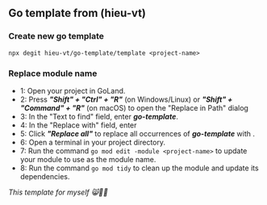 ## Go template from (hieu-vt)

### Create new go template

```
npx degit hieu-vt/go-template/template <project-name>
```

### **Replace module name**

- 1:
  Open your project in GoLand.
- 2:
  Press **_"Shift" + "Ctrl" + "R"_** (on Windows/Linux) or **_"Shift" + "Command" + "R"_** (on macOS) to open the "Replace in Path" dialog
- 3:
  In the "Text to find" field, enter **_go-template_**.
- 4:
  In the "Replace with" field, enter **_<project-name>_**
- 5:
  Click **_"Replace all"_** to replace all occurrences of **_go-template_** with **_<project-name>_**.
- 6:
  Open a terminal in your project directory.
- 7:
  Run the command `go mod edit -module <project-name>` to update your module to use **_<project-name>_** as the module name.
- 8:
  Run the command `go mod tidy` to clean up the module and update its dependencies.


*This template for myself 😸🦊🐷*

